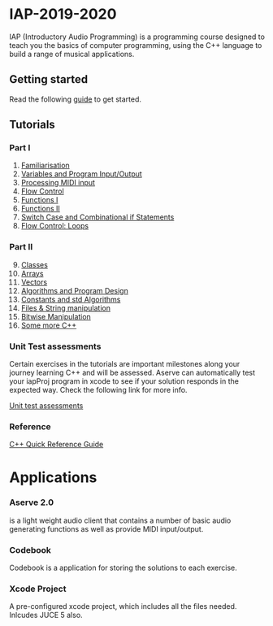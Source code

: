 # IAP-2019-2020

IAP (Introductory Audio Programming) is a programming course designed to teach you the basics of computer programming, using the C++ language to build a range of musical applications.

## Getting started

Read the following <a href="https://github.com/uwePhillPhelps/IAP-2019-2020/blob/master/Tutorials/Getting%20Started.md">guide</a> to get started.


## Tutorials

### Part I
1.  <a href="https://github.com/uwePhillPhelps/IAP-2019-2020/blob/master/Tutorials/Part%201/1%20-%20Familiarisation.md">Familiarisation</a>
2.  <a href="https://github.com/uwePhillPhelps/IAP-2019-2020/blob/master/Tutorials/Part%201/2%20-%20Variables%20and%20IO.md">Variables and Program Input/Output</a>
3.  <a href="https://github.com/uwePhillPhelps/IAP-2019-2020/blob/master/Tutorials/Part%201/3%20-%20Processing%20MIDI%20Input.md">Processing MIDI input</a>
4.  <a href="https://github.com/uwePhillPhelps/IAP-2019-2020/blob/master/Tutorials/Part%201/4%20-%20Flow%20Control.md">Flow Control</a>
5.  <a href="https://github.com/uwePhillPhelps/IAP-2019-2020/blob/master/Tutorials/Part%201/5%20-%20Functions.md">Functions I</a>
6.  <a href="https://github.com/uwePhillPhelps/IAP-2019-2020/blob/master/Tutorials/Part%201/6%20-%20Functions%20II.md">Functions II</a>
7.  <a href="https://github.com/uwePhillPhelps/IAP-2019-2020/blob/master/Tutorials/Part%201/7%20-%20Switch%20and%20Combinational%20Logic.md">Switch Case and Combinational if Statements</a>
8.  <a href="https://github.com/uwePhillPhelps/IAP-2019-2020/blob/master/Tutorials/Part%201/8%20-%20Loops.md">Flow Control: Loops</a>

### Part II
9.  <a href="https://github.com/uwePhillPhelps/IAP-2019-2020/blob/master/Tutorials/Part%202/9%20-%20Classes.md">Classes</a>
10.  <a href="https://github.com/uwePhillPhelps/IAP-2019-2020/blob/master/Tutorials/Part%202/10%20-%20Arrays.md">Arrays</a>
11.  <a href="https://github.com/uwePhillPhelps/IAP-2019-2020/blob/master/Tutorials/Part%202/11%20-%20Vector.md">Vectors</a>
12.  <a href="https://github.com/uwePhillPhelps/IAP-2019-2020/blob/master/Tutorials/Part%202/12%20-%20Algorithms%20and%20Program%20design.md">Algorithms and Program Design</a>
13.  <a href="https://github.com/uwePhillPhelps/IAP-2019-2020/blob/master/Tutorials/Part%202/13%20-%20Constants%20and%20Algorithms.md">Constants and std Algorithms</a>
14.  <a href="https://github.com/uwePhillPhelps/IAP-2019-2020/blob/master/Tutorials/Part%202/14%20-%20Files%20and%20String%20Manipulation.md">Files & String manipulation</a>
15.  <a href="https://github.com/uwePhillPhelps/IAP-2019-2020/blob/master/Tutorials/Part%202/15%20-%20Bitwise%20Manipulation.md">Bitwise Manipulation</a>
16.  <a href="https://github.com/uwePhillPhelps/IAP-2019-2020/blob/master/Tutorials/Part%202/16%20-%20Some%20More%20CPP.md">Some more C++</a>

### Unit Test assessments

Certain exercises in the tutorials are important milestones along your journey learning C++ and will be assessed. Aserve can automatically test your iapProj program in xcode to see if your solution responds in the expected way. Check the following link for more info.

<a href="https://github.com/uwePhillPhelps/IAP-2019-2020/blob/master/Solutions/Overview.md">Unit test assessments</a>

### Reference

<a href="https://github.com/uwePhillPhelps/IAP-2019-2020/blob/master/Tutorials/C%2B%2B%20Quick%20Reference.md">C++ Quick Reference Guide</a>

# Applications 

### Aserve 2.0
is a light weight audio client that contains a number of basic audio generating functions as well as provide MIDI input/output.

### Codebook
Codebook is a application for storing the solutions to each exercise.

### Xcode Project

A pre-configured xcode project, which includes all the files needed. Inlcudes JUCE 5 also.


